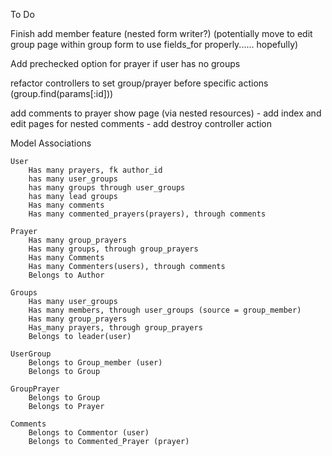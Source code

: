 To Do

Finish add member feature (nested form writer?) (potentially move to edit group page within group form to use fields_for properly...... hopefully)

Add prechecked option for prayer if user has no groups

refactor controllers to set group/prayer before specific actions (group.find(params[:id]))

add comments to prayer show page (via nested resources)
	- add index and edit pages for nested comments
	- add destroy controller action






Model Associations

	User
		Has many prayers, fk author_id
		has many user_groups
		has many groups through user_groups
		has many lead groups
		Has many comments
		Has many commented_prayers(prayers), through comments
	
	Prayer
		Has many group_prayers
		Has many groups, through group_prayers
		Has many Comments
		Has many Commenters(users), through comments
		Belongs to Author

	Groups
		Has many user_groups
		Has many members, through user_groups (source = group_member)
		Has many group_prayers
		Has_many prayers, through group_prayers
		Belongs to leader(user)

	UserGroup
		Belongs to Group_member (user)
		Belongs to Group

	GroupPrayer
		Belongs to Group
		Belongs to Prayer
	
	Comments
		Belongs to Commentor (user)
		Belongs to Commented_Prayer (prayer)